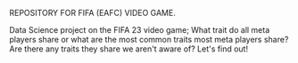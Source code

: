 REPOSITORY FOR FIFA (EAFC) VIDEO GAME.

Data Science project on the FIFA 23 video game; 
  What trait do all meta players share or what are the most common traits most meta players share? Are there any traits they share we aren't aware of? Let's find out!
